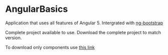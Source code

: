 # AngularBasics
Application that uses all features of Angular 5. Intergrated with [ng-bootstrap](https://github.com/ng-bootstrap/ng-bootstrap)

Complete project available to use. Download the complete project to match version.

To download only components use [this link](https://github.com/NidhieRaichura/AngularBasics/tree/master/SeatingArrangement/src/app)
